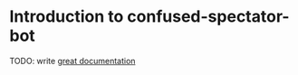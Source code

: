 # Introduction to confused-spectator-bot

TODO: write [great documentation](http://jacobian.orgx/writing/what-to-write/)
